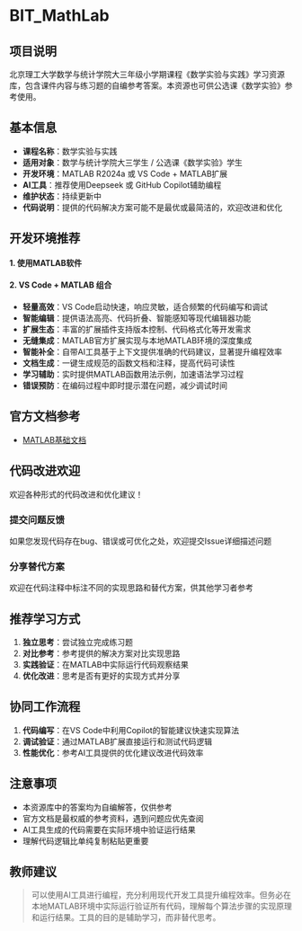 # BIT_MathLab

## 项目说明

北京理工大学数学与统计学院大三年级小学期课程《数学实验与实践》学习资源库，包含课件内容与练习题的自编参考答案。本资源也可供公选课《数学实验》参考使用。

## 基本信息

- **课程名称**：数学实验与实践
- **适用对象**：数学与统计学院大三学生 / 公选课《数学实验》学生  
- **开发环境**：MATLAB R2024a 或 VS Code + MATLAB扩展
- **AI工具**：推荐使用Deepseek 或 GitHub Copilot辅助编程
- **维护状态**：持续更新中
- **代码说明**：提供的代码解决方案可能不是最优或最简洁的，欢迎改进和优化

## 开发环境推荐

#### 1. 使用MATLAB软件
####  2. VS Code + MATLAB 组合
- **轻量高效**：VS Code启动快速，响应灵敏，适合频繁的代码编写和调试
- **智能编辑**：提供语法高亮、代码折叠、智能感知等现代编辑器功能
- **扩展生态**：丰富的扩展插件支持版本控制、代码格式化等开发需求
- **无缝集成**：MATLAB官方扩展实现与本地MATLAB环境的深度集成
- **智能补全**：自带AI工具基于上下文提供准确的代码建议，显著提升编程效率
- **文档生成**：一键生成规范的函数文档和注释，提高代码可读性
- **学习辅助**：实时提供MATLAB函数用法示例，加速语法学习过程
- **错误预防**：在编码过程中即时提示潜在问题，减少调试时间



## 官方文档参考

- [MATLAB基础文档](https://ww2.mathworks.cn/help/matlab/)

## 代码改进欢迎

欢迎各种形式的代码改进和优化建议！

### 提交问题反馈
如果您发现代码存在bug、错误或可优化之处，欢迎提交Issue详细描述问题

### 分享替代方案
欢迎在代码注释中标注不同的实现思路和替代方案，供其他学习者参考

## 推荐学习方式

1. **独立思考**：尝试独立完成练习题
2. **对比参考**：参考提供的解决方案对比实现思路
3. **实践验证**：在MATLAB中实际运行代码观察结果
4. **优化改进**：思考是否有更好的实现方式并分享

## 协同工作流程

1. **代码编写**：在VS Code中利用Copilot的智能建议快速实现算法
2. **调试验证**：通过MATLAB扩展直接运行和测试代码逻辑
3. **性能优化**：参考AI工具提供的优化建议改进代码效率

## 注意事项

- 本资源库中的答案均为自编解答，仅供参考
- 官方文档是最权威的参考资料，遇到问题应优先查阅
- AI工具生成的代码需要在实际环境中验证运行结果
- 理解代码逻辑比单纯复制粘贴更重要

## 教师建议

> 可以使用AI工具进行编程，充分利用现代开发工具提升编程效率。但务必在本地MATLAB环境中实际运行验证所有代码，理解每个算法步骤的实现原理和运行结果。工具的目的是辅助学习，而非替代思考。
